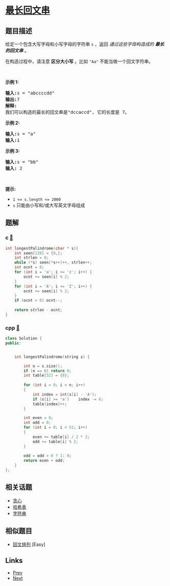 
# [最长回文串](https://leetcode-cn.com/problems/longest-palindrome)

## 题目描述

<p>给定一个包含大写字母和小写字母的字符串<meta charset="UTF-8" />&nbsp;<code>s</code>&nbsp;，返回&nbsp;<em>通过这些字母构造成的 <strong>最长的回文串</strong></em>&nbsp;。</p>

<p>在构造过程中，请注意 <strong>区分大小写</strong> 。比如&nbsp;<code>"Aa"</code>&nbsp;不能当做一个回文字符串。</p>

<p>&nbsp;</p>

<p><strong>示例 1: </strong></p>

<pre>
<strong>输入:</strong>s = "abccccdd"
<strong>输出:</strong>7
<strong>解释:</strong>
我们可以构造的最长的回文串是"dccaccd", 它的长度是 7。
</pre>

<p><strong>示例 2:</strong></p>

<pre>
<strong>输入:</strong>s = "a"
<strong>输入:</strong>1
</pre>

<p><strong>示例 3:</strong></p>

<pre>
<strong>输入:</strong>s = "bb"
<strong>输入:</strong> 2
</pre>

<p>&nbsp;</p>

<p><strong>提示:</strong></p>

<ul>
	<li><code>1 &lt;= s.length &lt;= 2000</code></li>
	<li><code>s</code>&nbsp;只能由小写和/或大写英文字母组成</li>
</ul>


## 题解

### c [🔗](longest-palindrome.c) 
```c
int longestPalindrome(char * s){
    int seen[128] = {0,};
    int strlen = 0;
    while (*s) seen[*s++]++, strlen++;
    int ocnt = 0;
    for (int i = 'a'; i <= 'z'; i++) {
        ocnt += seen[i] % 2;
    }
    for (int i = 'A'; i <= 'Z'; i++) {
        ocnt += seen[i] % 2;
    }
    if (ocnt > 0) ocnt--;
    
    return strlen - ocnt;
}
```
### cpp [🔗](longest-palindrome.cpp) 
```cpp
class Solution {
public:


    int longestPalindrome(string s) {

        int n = s.size();
        if (n == 0) return 0;
        int table[52] = {0};
            
        for (int i = 0; i < n; i++)
        {
            int index = int(s[i] - 'A');
            if (s[i] >= 'a')    index -= 6;
            table[index]++;
        }

        int even = 0;
        int odd = 0;
        for (int i = 0; i < 52; i++)
        {
            even += table[i] / 2 * 2;
            odd += table[i] % 2;     
        }
        
        odd = odd > 0 ? 1: 0;
        return even + odd;
    }
};
```


## 相关话题

- [贪心](../../tags/greedy.md) 
- [哈希表](../../tags/hash-table.md) 
- [字符串](../../tags/string.md) 


## 相似题目

- [回文排列](../palindrome-permutation/README.md)  [Easy] 


## Links

- [Prev](../decode-string/README.md) 
- [Next](../fizz-buzz/README.md) 

